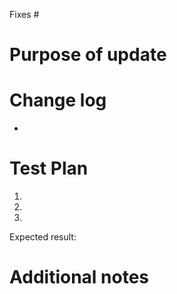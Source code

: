 Fixes #
# Purpose of update

# Change log
*

# Test Plan
1.
2.
3.

Expected result:

# Additional notes
